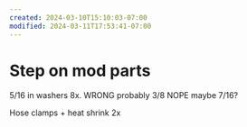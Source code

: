 ```yaml
---
created: 2024-03-10T15:10:03-07:00
modified: 2024-03-11T17:53:41-07:00
---
```


# Step on mod parts

5/16 in washers 8x. WRONG probably 3/8 NOPE maybe 7/16?

Hose clamps + heat shrink 2x
